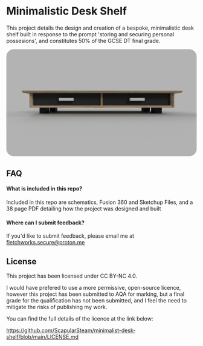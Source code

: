 # Minimalistic Desk Shelf
This project details the design and creation of a bespoke, minimalistic desk shelf built in response to the prompt 'storing and securing personal possesions', and constitutes 50% of the GCSE DT final grade.



![image](https://github.com/ScapularSteam/minimalist-desk-shelf/blob/main/desk-shelf-render-front.png?raw=true)


## FAQ

#### What is included in this repo?

Included in this repo are schematics, Fusion 360 and Sketchup Files, and a 38 page PDF detailing how the project was designed and built

#### Where can I submit feedback?

If you'd like to submit feedback, please email me at fletchworks.secure@proton.me


## License

This project has been licensed under CC BY-NC 4.0.

I would have prefered to use a more permissive, open-source licence, however this project has been submitted to AQA for marking, but a final grade for the qualification has not been submitted, and I feel the need to mitigate the risks of publishing my work.

You can find the full details of the licence at the link below:

https://github.com/ScapularSteam/minimalist-desk-shelf/blob/main/LICENSE.md
